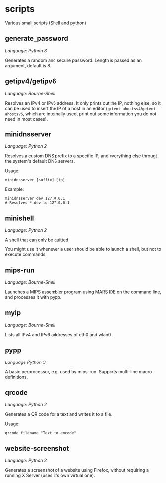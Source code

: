 scripts
=======

Various small scripts (Shell and python)

generate\_password
-----------------

*Language: Python 3*

Generates a random and secure password. Length is passed
as an argument, default is 8.

getipv4/getipv6
---------------

*Language: Bourne-Shell*

Resolves an IPv4 or IPv6 address. It only prints out the IP, nothing else,
so it can be used to insert the IP of a host in an editor
(`getent ahostsv4`/`getent ahostsv6`, which are internally used, print out some
information you do not need in most cases).

minidnsserver
-------------

*Language: Python 2*

Resolves a custom DNS prefix to a specific IP, and everything else througt
the system's default DNS servers.

Usage:

    minidnsserver [suffix] [ip]

Example:

    minidnsserver dev 127.0.0.1
    # Resolves *.dev to 127.0.0.1

minishell
---------

*Language: Python 2*

A shell that can only be quitted.

You might use it whenever a user should be able to
launch a shell, but not to execute commands.

mips-run
--------

*Language: Bourne-Shell*

Launches a MIPS assembler program using MARS IDE on the command line,
and processes it with pypp.

myip
----

*Language: Bourne-Shell*

Lists all IPv4 and IPv6 addresses of eth0 and wlan0.

pypp
----

*Language Python 3*

A basic perprocessor, e.g. used by mips-run. Supports multi-line
macro definitions.

qrcode
------

*Language: Python 2*

Generates a QR code for a text and writes it to a file.

Usage:

    qrcode filename "Text to encode"


website-screenshot
------------------

*Language: Python 2*

Generates a screenshot of a website using Firefox, without
requiring a running X Server (uses it's own virtual one).

